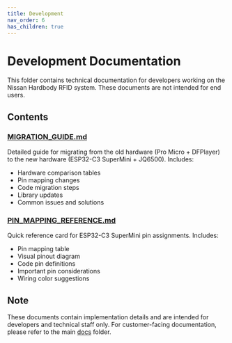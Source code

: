 ```yaml
---
title: Development
nav_order: 6
has_children: true
---
```


# Development Documentation

This folder contains technical documentation for developers working on the Nissan Hardbody RFID system. These documents are not intended for end users.

## Contents

### [MIGRATION_GUIDE.md](./MIGRATION_GUIDE.md)
Detailed guide for migrating from the old hardware (Pro Micro + DFPlayer) to the new hardware (ESP32-C3 SuperMini + JQ6500). Includes:
- Hardware comparison tables
- Pin mapping changes
- Code migration steps
- Library updates
- Common issues and solutions

### [PIN_MAPPING_REFERENCE.md](./PIN_MAPPING_REFERENCE.md)
Quick reference card for ESP32-C3 SuperMini pin assignments. Includes:
- Pin mapping table
- Visual pinout diagram
- Code pin definitions
- Important pin considerations
- Wiring color suggestions

## Note

These documents contain implementation details and are intended for developers and technical staff only. For customer-facing documentation, please refer to the main [docs](../) folder.